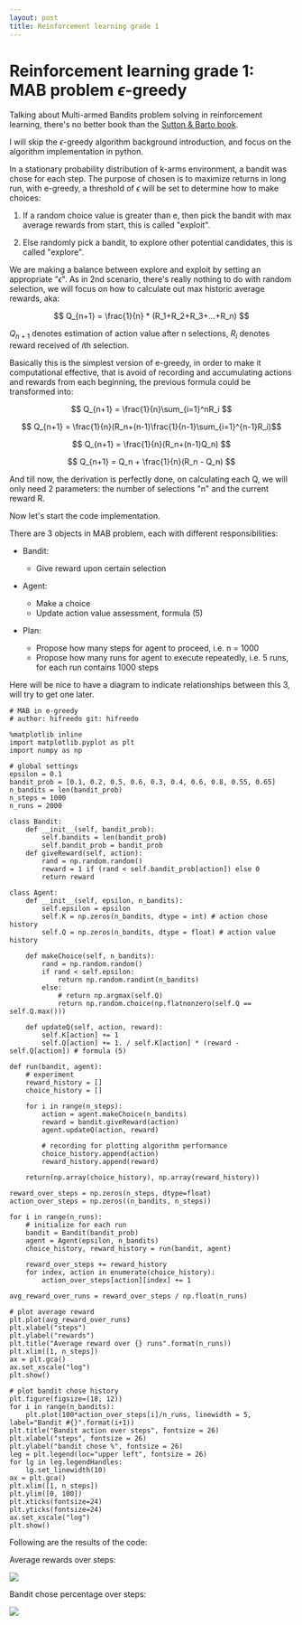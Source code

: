 ```yaml
---
layout: post
title: Reinforcement learning grade 1
---
```


# Reinforcement learning grade 1: MAB problem $\epsilon$-greedy

Talking about Multi-armed Bandits problem solving in reinforcement learning, there's no better book than the [Sutton & Barto book](http://incompleteideas.net/book/the-book.html).

I will skip the $\epsilon$-greedy algorithm background introduction, and focus on the algorithm implementation in python.

In a stationary probability distribution of k-arms environment, a bandit was chose for each step. The purpose of chosen is to maximize returns in long run, with e-greedy, a threshold of $\epsilon$ will be set to determine how to make choices:

1. If a random choice value is greater than e, then pick the bandit with max average rewards from start, this is called "exploit".

2. Else randomly pick a bandit, to explore other potential candidates, this is called "explore".

We are making a balance between explore and exploit by setting an appropriate "$\epsilon$".
As in 2nd scenario, there's really nothing to do with random selection, we will focus on how to calculate out max historic average rewards, aka:

$$ Q_{n+1} = \frac{1}{n} * (R_1+R_2+R_3+...+R_n) $$

$Q_{n+1}$ denotes estimation of action value after n selections, $R_i$ denotes reward received of $i$th selection.

Basically this is the simplest version of e-greedy, in order to make it computational effective, that is avoid of recording and accumulating actions and rewards from each beginning, the previous formula could be transformed into:

$$ Q_{n+1} = \frac{1}{n}\sum_{i=1}^nR_i $$

$$ Q_{n+1} = \frac{1}{n}(R_n+(n-1)\frac{1}{n-1}\sum_{i=1}^{n-1}R_i)$$

$$ Q_{n+1} = \frac{1}{n}(R_n+(n-1)Q_n) $$

$$ Q_{n+1} = Q_n + \frac{1}{n}(R_n - Q_n) $$

And till now, the derivation is perfectly done, on calculating each Q, we will only need 2 parameters: the number of selections "n" and the current reward R.

Now let's start the code implementation.

There are 3 objects in MAB problem, each with different responsibilities:

* Bandit:
  * Give reward upon certain selection

* Agent:
  * Make a choice
  * Update action value assessment, formula (5)

* Plan:
  * Propose how many steps for agent to proceed, i.e. n = 1000
  * Propose how many runs for agent to execute repeatedly, i.e. 5 runs, for each run contains 1000 steps

Here will be nice to have a diagram to indicate relationships between this 3, will try to get one later.

```ipynb
# MAB in e-greedy
# author: hifreedo git: hifreedo

%matplotlib inline
import matplotlib.pyplot as plt
import numpy as np

# global settings
epsilon = 0.1
bandit_prob = [0.1, 0.2, 0.5, 0.6, 0.3, 0.4, 0.6, 0.8, 0.55, 0.65]
n_bandits = len(bandit_prob)
n_steps = 1000
n_runs = 2000

class Bandit:
    def __init__(self, bandit_prob):
        self.bandits = len(bandit_prob)
        self.bandit_prob = bandit_prob
    def giveReward(self, action):
        rand = np.random.random()
        reward = 1 if (rand < self.bandit_prob[action]) else 0
        return reward

class Agent:
    def __init__(self, epsilon, n_bandits):
        self.epsilon = epsilon
        self.K = np.zeros(n_bandits, dtype = int) # action chose history
        self.Q = np.zeros(n_bandits, dtype = float) # action value history
        
    def makeChoice(self, n_bandits):
        rand = np.random.random()
        if rand < self.epsilon:
            return np.random.randint(n_bandits)
        else:
            # return np.argmax(self.Q)
            return np.random.choice(np.flatnonzero(self.Q == self.Q.max()))
        
    def updateQ(self, action, reward):
        self.K[action] += 1
        self.Q[action] += 1. / self.K[action] * (reward - self.Q[action]) # formula (5)
        
def run(bandit, agent):
    # experiment
    reward_history = []
    choice_history = []
    
    for i in range(n_steps):
        action = agent.makeChoice(n_bandits)
        reward = bandit.giveReward(action)
        agent.updateQ(action, reward)
        
        # recording for plotting algorithm performance
        choice_history.append(action)
        reward_history.append(reward)
        
    return(np.array(choice_history), np.array(reward_history))

reward_over_steps = np.zeros(n_steps, dtype=float)
action_over_steps = np.zeros((n_bandits, n_steps))

for i in range(n_runs):
    # initialize for each run
    bandit = Bandit(bandit_prob)
    agent = Agent(epsilon, n_bandits)
    choice_history, reward_history = run(bandit, agent)
    
    reward_over_steps += reward_history
    for index, action in enumerate(choice_history):
        action_over_steps[action][index] += 1
        
avg_reward_over_runs = reward_over_steps / np.float(n_runs)

# plot average reward
plt.plot(avg_reward_over_runs)
plt.xlabel("steps")
plt.ylabel("rewards")
plt.title("Average reward over {} runs".format(n_runs))
plt.xlim([1, n_steps])
ax = plt.gca()
ax.set_xscale("log")
plt.show()

# plot bandit chose history
plt.figure(figsize=(18, 12))
for i in range(n_bandits):
    plt.plot(100*action_over_steps[i]/n_runs, linewidth = 5, label="Bandit #{}".format(i+1))
plt.title("Bandit action over steps", fontsize = 26)
plt.xlabel("steps", fontsize = 26)
plt.ylabel("bandit chose %", fontsize = 26)
leg = plt.legend(loc="upper left", fontsize = 26)
for lg in leg.legendHandles:
    lg.set_linewidth(10)
ax = plt.gca()
plt.xlim([1, n_steps])
plt.ylim([0, 100])
plt.xticks(fontsize=24)
plt.yticks(fontsize=24)
ax.set_xscale("log")
plt.show()

```
Following are the results of the code:

Average rewards over steps:

<img src="{{site.url}}/img/mab_e_01.png">

Bandit chose percentage over steps:

<img src="{{site.url}}/img/mab_e_02.png">
